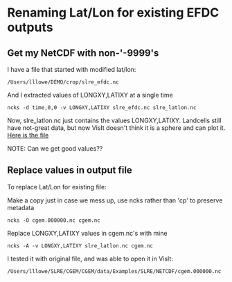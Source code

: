 # Renaming Lat/Lon for existing EFDC outputs

## Get my NetCDF with non-'-9999's
I have a file that started with modified lat/lon:
```
/Users/lllowe/DEMO/crop/slre_efdc.nc
```
And I extracted values of LONGXY,LATIXY at a single time
```
ncks -d time,0,0 -v LONGXY,LATIXY slre_efdc.nc slre_latlon.nc
```
Now, slre_latlon.nc just contains the values LONGXY,LATIXY.  Landcells still have not-great data, but now VisIt doesn't think it is a sphere and can plot it. [Here is the file](https://github.com/oybcst/CGEM/blob/main/slre_latlon.nc)

NOTE: Can we get good values??

## Replace values in output file
To replace Lat/Lon for existing file:

Make a copy just in case we mess up, use ncks rather than 'cp' to preserve metadata
```
ncks -O cgem.000000.nc cgem.nc
```
Replace LONGXY,LATIXY values in cgem.nc's with mine
```
ncks -A -v LONGXY,LATIXY slre_latlon.nc cgem.nc
```

I tested it with original file, and was able to open it in VisIt:
```
/Users/lllowe/SLRE/CGEM/CGEM/data/Examples/SLRE/NETCDF/cgem.000000.nc
```
